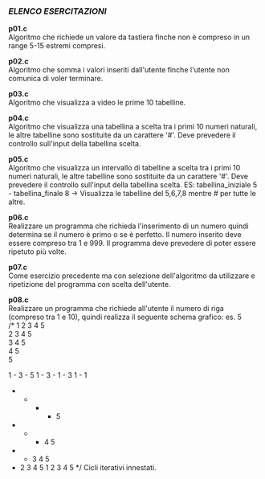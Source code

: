 ### *ELENCO ESERCITAZIONI*

**p01.c**  
Algoritmo che richiede un valore da tastiera finche non è compreso in un range 5-15 estremi compresi.

**p02.c**  
Algoritmo che somma i valori inseriti dall'utente finche l'utente non comunica di voler terminare.

**p03.c**  
Algoritmo che visualizza a video le prime 10 tabelline.

**p04.c**  
Algoritmo che visualizza una tabellina a scelta tra i primi 10 numeri naturali, le altre tabelline sono sostituite da un carattere '#'. Deve prevedere il controllo sull'input della tabellina scelta.

**p05.c**  
Algoritmo che visualizza un intervallo di tabelline a scelta tra i primi 10 numeri naturali, le altre tabelline sono sostituite da un carattere '#'. Deve prevedere il controllo sull'input della tabellina scelta.
ES: tabellina_iniziale 5 - tabellina_finale 8 -> Visualizza le tabelline del 5,6,7,8 mentre # per tutte le altre.

**p06.c**   
Realizzare un programma che richieda l'inserimento di un numero quindi determina se il numero è primo o se è perfetto. Il numero inserito deve essere compreso tra 1 e 999. Il programma deve prevedere di poter essere ripetuto più volte.

**p07.c**   
Come esercizio precedente ma con selezione dell'algoritmo da utilizzare e
ripetizione del programma con scelta dell'utente.   

**p08.c**   
Realizzare un programma che richiede all'utente il numero di riga (compreso tra 1 e 10), quindi realizza il seguente schema grafico:
es. 5   
/*
1 2 3 4 5   
  2 3 4 5   
    3 4 5   
      4 5   
        5   


1 - 3 - 5
1 - 3 -
1 - 3
1 - 
1


- - - - 5
- - - 4 5
- - 3 4 5
- 2 3 4 5
1 2 3 4 5
*/
Cicli iterativi innestati.